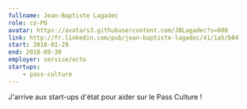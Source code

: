 ```yaml
---
fullname: Jean-Baptiste Lagadec
role: co-PO
avatar: https://avatars3.githubusercontent.com/JBLagadec?s=600
link: http://fr.linkedin.com/pub/jean-baptiste-lagadec/41/1a5/b04
start: 2018-01-29
end: 2018-09-30
employer: service/octo
startups:
    - pass-culture
---
```


J'arrive aux start-ups d'état pour aider sur le Pass Culture !
